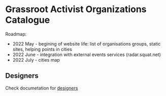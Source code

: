 Grassroot Activist Organizations Catalogue
==========================================


Roadmap:

- 2022 May - begining of website life: list of organisations groups, static sites, helping points in cities
- 2022 June - integration with external events services (radar.squat.net)
- 2022 July - cities map


Designers
---------

Check documetation for [designers](./docs/DESIGNER.md)
